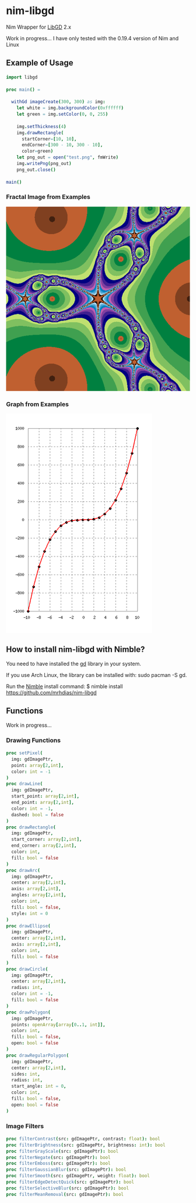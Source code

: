 # nim-libgd
Nim Wrapper for [LibGD](https://libgd.github.io/) 2.x

Work in progress...
I have only tested with the 0.19.4 version of Nim and Linux

## Example of Usage

```nim
import libgd

proc main() =

  withGd imageCreate(300, 300) as img:
    let white = img.backgroundColor(0xffffff)
    let green = img.setColor(0, 0, 255)

    img.setThickness(4)
    img.drawRectangle(
      startCorner=[10, 10],
      endCorner=[300 - 10, 300 - 10],
      color=green)
    let png_out = open("test.png", fmWrite)
    img.writePng(png_out)
    png_out.close()

main()
```
### Fractal Image from Examples

![Newton Fractal](examples/outputs/newton_fractal.png)

### Graph from Examples

![Cubic Function Graph](examples/outputs/cubic_function_graph.png)

## How to install nim-libgd with Nimble?

You need to have installed the [gd](https://libgd.github.io/) library in your system.

If you use Arch Linux, the library can be installed with: sudo pacman -S gd.

Run the [Nimble](https://github.com/nim-lang/nimble) install command: $ nimble install https://github.com/mrhdias/nim-libgd

## Functions

Work in progress...

### Drawing Functions

```nim
proc setPixel(
  img: gdImagePtr,
  point: array[2,int],
  color: int = -1
)
proc drawLine(
  img: gdImagePtr,
  start_point: array[2,int],
  end_point: array[2,int],
  color: int = -1,
  dashed: bool = false
)
proc drawRectangle(
  img: gdImagePtr,
  start_corner: array[2,int],
  end_corner: array[2,int],
  color: int,
  fill: bool = false
)
proc drawArc(
  img: gdImagePtr,
  center: array[2,int],
  axis: array[2,int],
  angles: array[2,int],
  color: int,
  fill: bool = false,
  style: int = 0
)
proc drawEllipse(
  img: gdImagePtr,
  center: array[2,int],
  axis: array[2,int],
  color: int,
  fill: bool = false
)
proc drawCircle(
  img: gdImagePtr,
  center: array[2,int],
  radius: int,
  color: int = -1,
  fill: bool = false
)
proc drawPolygon(
  img: gdImagePtr,
  points: openArray[array[0..1, int]],
  color: int,
  fill: bool = false,
  open: bool = false
)
proc drawRegularPolygon(
  img: gdImagePtr,
  center: array[2,int],
  sides: int,
  radius: int,
  start_angle: int = 0,
  color: int,
  fill: bool = false,
  open: bool = false
)
```
### Image Filters

```nim
proc filterContrast(src: gdImagePtr, contrast: float): bool
proc filterBrightness(src: gdImagePtr, brightness: int): bool
proc filterGrayScale(src: gdImagePtr): bool
proc filterNegate(src: gdImagePtr): bool
proc filterEmboss(src: gdImagePtr): bool
proc filterGaussianBlur(src: gdImagePtr): bool
proc filterSmooth(src: gdImagePtr, weight: float): bool
proc filterEdgeDetectQuick(src: gdImagePtr): bool
proc filterSelectiveBlur(src: gdImagePtr): bool
proc filterMeanRemoval(src: gdImagePtr): bool
```
